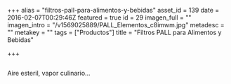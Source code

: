 +++
alias = "filtros-pall-para-alimentos-y-bebidas"
asset_id = 139
date = 2016-02-07T00:29:46Z
featured = true
id = 29
imagen_full = ""
imagen_intro = "/v1569025889/PALL_Elementos_c8imwm.jpg"
metadesc = ""
metakey = ""
tags = ["Productos"]
title = "Filtros PALL para Alimentos y Bebidas"

+++
<p><img src="images/noticias/FiltroPALL.jpg" alt="" /></p>
<p>Aire esteril, vapor culinario...</p>
<!--more-->